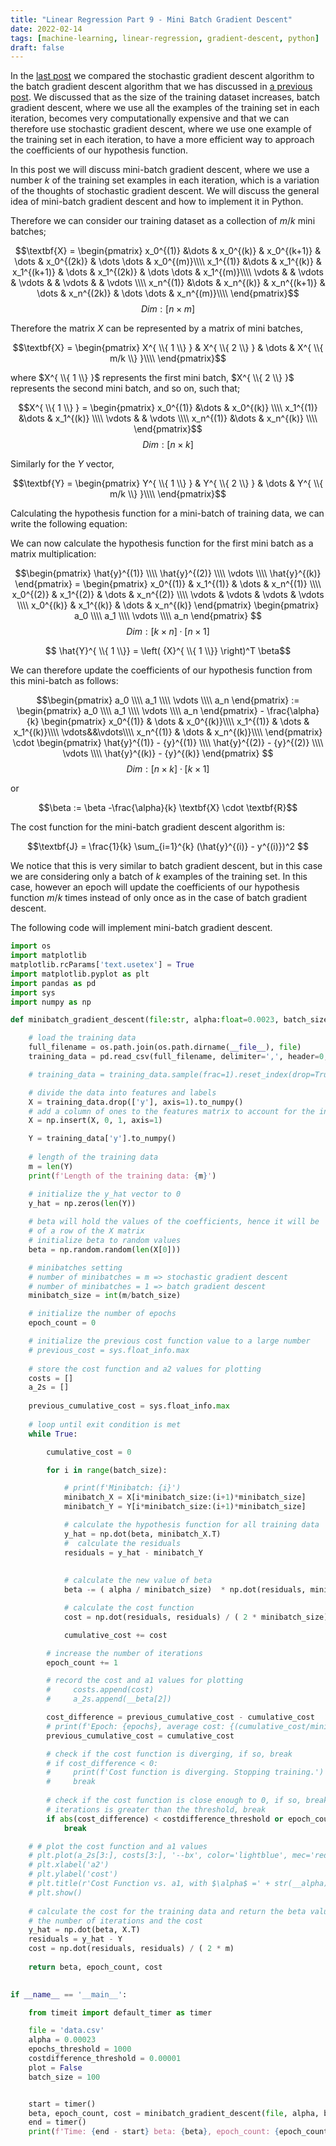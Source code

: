 ```yaml
---
title: "Linear Regression Part 9 - Mini Batch Gradient Descent"
date: 2022-02-14
tags: [machine-learning, linear-regression, gradient-descent, python]
draft: false
---
```


In the [last post](/post/ml_linearreg_stochasticgd.md) we compared the stochastic gradient descent algorithm to the batch gradient descent algorithm that we has discussed in [a previous post](/post/ml_linearreg_gradientdescent.md). We discussed that as the size of the training dataset increases, batch gradient descent, where we use all the examples of the training set in each iteration, becomes very computationally expensive and that we can therefore use stochastic gradient descent, where we use one example of the training set in each iteration, to have a more efficient way to approach the coefficients of our hypothesis function.

In this post we will discuss mini-batch gradient descent, where we use a number $k$ of the training set examples in each iteration, which is a variation of the thoughts of stochastic gradient descent. We will discuss the general idea of mini-batch gradient descent and how to implement it in Python.

Therefore we can consider our training dataset as a collection of $m/k$ mini batches;

$$\textbf{X} = \begin{pmatrix}
x_0^{(1)} &\dots & x_0^{(k)} & x_0^{(k+1)} & \dots & x_0^{(2k)} & \dots \dots & x_0^{(m)}\\\\
x_1^{(1)} &\dots & x_1^{(k)} & x_1^{(k+1)} & \dots & x_1^{(2k)} & \dots \dots & x_1^{(m)}\\\\
\vdots     & & \vdots     & \vdots       &  & \vdots      &  & \vdots    \\\\
x_n^{(1)} &\dots & x_n^{(k)} & x_n^{(k+1)} & \dots & x_n^{(2k)} & \dots \dots & x_n^{(m)}\\\\
\end{pmatrix}$$
$$Dim:[n \times m]$$

Therefore the matrix $X$ can be represented by a matrix of mini batches,

$$\textbf{X} = \begin{pmatrix}
X^{ \\{  1 \\} } & X^{ \\{  2 \\} } & \dots & X^{ \\{  m/k \\} }\\\\
\end{pmatrix}$$

where $X^{ \\{  1 \\} }$ represents the first mini batch, $X^{ \\{  2 \\} }$ represents the second mini batch, and so on, such that;

$$X^{ \\{  1 \\} } = \begin{pmatrix}
x_0^{(1)} &\dots & x_0^{(k)} \\\\
x_1^{(1)} &\dots & x_1^{(k)} \\\\
\vdots     & & \vdots        \\\\
x_n^{(1)} &\dots & x_n^{(k)} \\\\
\end{pmatrix}$$
$$Dim:[n \times k]$$

Similarly for the $Y$ vector,

$$\textbf{Y} = \begin{pmatrix}
Y^{ \\{  1 \\} } & Y^{ \\{  2 \\} } & \dots & Y^{ \\{  m/k \\} }\\\\
\end{pmatrix}$$

Calculating the hypothesis function for a mini-batch of training data, we can write the following equation:

We can now calculate the hypothesis function for the first mini batch as a matrix multiplication:

$$\begin{pmatrix}
\hat{y}^{(1)} \\\\
\hat{y}^{(2)} \\\\
\vdots \\\\
\hat{y}^{(k)}
\end{pmatrix} =
\begin{pmatrix}
x_0^{(1)} & x_1^{(1)} & \dots & x_n^{(1)} \\\\
x_0^{(2)} & x_1^{(2)} & \dots & x_n^{(2)} \\\\
\vdots & \vdots & \vdots & \vdots \\\\
x_0^{(k)} & x_1^{(k)} & \dots & x_n^{(k)}
\end{pmatrix}
\begin{pmatrix}
a_0 \\\\
a_1 \\\\
\vdots \\\\
a_n
\end{pmatrix}
$$
$$Dim:[k \times n] \cdot [n \times 1]$$

$$ \hat{Y}^{ \\{ 1 \\}}  = \left( {X}^{ \\{ 1 \\}} \right)^T \beta$$

We can therefore update the coefficients of our hypothesis function from this mini-batch as follows:

$$\begin{pmatrix}
a_0 \\\\
a_1 \\\\
\vdots \\\\
a_n
\end{pmatrix} :=
\begin{pmatrix}
a_0 \\\\
a_1 \\\\
\vdots \\\\
a_n
\end{pmatrix} -
\frac{\alpha}{k}
\begin{pmatrix}
x_0^{(1)} & \dots & x_0^{(k)}\\\\
x_1^{(1)} & \dots & x_1^{(k)}\\\\
\vdots&&\vdots\\\\
x_n^{(1)} & \dots & x_n^{(k)}\\\\
\end{pmatrix}
\cdot
\begin{pmatrix}
\hat{y}^{(1)} - {y}^{(1)} \\\\
\hat{y}^{(2)} - {y}^{(2)} \\\\
\vdots \\\\
\hat{y}^{(k)} - {y}^{(k)}
\end{pmatrix}
$$
$$Dim:[n \times k] \cdot [k \times 1]$$

or

$$\beta := \beta -\frac{\alpha}{k} \textbf{X} \cdot \textbf{R}$$

The cost function for the mini-batch gradient descent algorithm is:

$$\textbf{J} = \frac{1}{k} \sum_{i=1}^{k} (\hat{y}^{(i)} - y^{(i)})^2 $$

We notice that this is very similar to batch gradient descent, but in this case we are considering only a batch of $k$ examples of the training set. In this case, however an epoch will update the coefficients of our hypothesis function $m/k$ times instead of only once as in the case of batch gradient descent.

The following code will implement mini-batch gradient descent.

```python
import os
import matplotlib
matplotlib.rcParams['text.usetex'] = True
import matplotlib.pyplot as plt
import pandas as pd
import sys
import numpy as np

def minibatch_gradient_descent(file:str, alpha:float=0.0023, batch_size:int=100, epochs_threshold:int=100000, costdifference_threshold:float=0.00001, plot:bool=False):

    # load the training data
    full_filename = os.path.join(os.path.dirname(__file__), file)
    training_data = pd.read_csv(full_filename, delimiter=',', header=0, index_col=False)

    # training_data = training_data.sample(frac=1).reset_index(drop=True)

    # divide the data into features and labels
    X = training_data.drop(['y'], axis=1).to_numpy()
    # add a column of ones to the features matrix to account for the intercept, a0
    X = np.insert(X, 0, 1, axis=1)

    Y = training_data['y'].to_numpy()
    
    # length of the training data
    m = len(Y)
    print(f'Length of the training data: {m}')

    # initialize the y_hat vector to 0
    y_hat = np.zeros(len(Y))
    
    # beta will hold the values of the coefficients, hence it will be  the size 
    # of a row of the X matrix
    # initialize beta to random values
    beta = np.random.random(len(X[0]))

    # minibatches setting
    # number of minibatches = m => stochastic gradient descent
    # number of minibatches = 1 => batch gradient descent
    minibatch_size = int(m/batch_size)

    # initialize the number of epochs
    epoch_count = 0

    # initialize the previous cost function value to a large number
    # previous_cost = sys.float_info.max
    
    # store the cost function and a2 values for plotting
    costs = []
    a_2s = []
    
    previous_cumulative_cost = sys.float_info.max
    
    # loop until exit condition is met
    while True:

        cumulative_cost = 0

        for i in range(batch_size):

            # print(f'Minibatch: {i}')
            minibatch_X = X[i*minibatch_size:(i+1)*minibatch_size]
            minibatch_Y = Y[i*minibatch_size:(i+1)*minibatch_size]

            # calculate the hypothesis function for all training data
            y_hat = np.dot(beta, minibatch_X.T)
            #  calculate the residuals
            residuals = y_hat - minibatch_Y
            
            
            # calculate the new value of beta
            beta -= ( alpha / minibatch_size)  * np.dot(residuals, minibatch_X)

            # calculate the cost function
            cost = np.dot(residuals, residuals) / ( 2 * minibatch_size)

            cumulative_cost += cost

        # increase the number of iterations
        epoch_count += 1

        # record the cost and a1 values for plotting
        #     costs.append(cost)
        #     a_2s.append(__beta[2])

        cost_difference = previous_cumulative_cost - cumulative_cost
        # print(f'Epoch: {epochs}, average cost: {(cumulative_cost/minibatches_number):.3f}, beta: {beta}')
        previous_cumulative_cost = cumulative_cost

        # check if the cost function is diverging, if so, break
        # if cost_difference < 0:
        #     print(f'Cost function is diverging. Stopping training.')
        #     break
            
        # check if the cost function is close enough to 0, if so, break or if the number of 
        # iterations is greater than the threshold, break
        if abs(cost_difference) < costdifference_threshold or epoch_count > epochs_threshold:
            break

    # # plot the cost function and a1 values
    # plt.plot(a_2s[3:], costs[3:], '--bx', color='lightblue', mec='red')
    # plt.xlabel('a2')
    # plt.ylabel('cost')
    # plt.title(r'Cost Function vs. a1, with $\alpha$ =' + str(__alpha))
    # plt.show()
    
    # calculate the cost for the training data and return the beta values and 
    # the number of iterations and the cost
    y_hat = np.dot(beta, X.T)
    residuals = y_hat - Y
    cost = np.dot(residuals, residuals) / ( 2 * m)
    
    return beta, epoch_count, cost
    

if __name__ == '__main__':

    from timeit import default_timer as timer

    file = 'data.csv'
    alpha = 0.00023
    epochs_threshold = 1000
    costdifference_threshold = 0.00001
    plot = False
    batch_size = 100


    start = timer()
    beta, epoch_count, cost = minibatch_gradient_descent(file, alpha, batch_size, epochs_threshold, costdifference_threshold, plot)
    end = timer()
    print(f'Time: {end - start} beta: {beta}, epoch_count: {epoch_count}, cost: {cost}')
```
